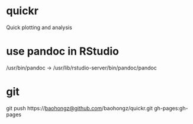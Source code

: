 # quickr
Quick plotting and analysis


# use pandoc in RStudio
/usr/bin/pandoc -> /usr/lib/rstudio-server/bin/pandoc/pandoc

# git
git push https://baohongz@github.com/baohongz/quickr.git gh-pages:gh-pages
